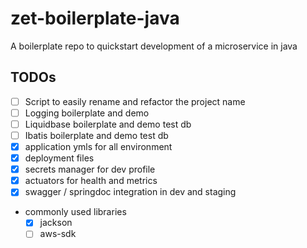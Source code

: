 # zet-boilerplate-java
A boilerplate repo to quickstart development of a microservice in java


## TODOs
 - [ ] Script to easily rename and refactor the project name 
 - [ ] Logging boilerplate and demo
 - [ ] Liquidbase boilerplate and demo test db
 - [ ] Ibatis boilerplate and demo test db
 - [x] application ymls for all environment
 - [x] deployment files
 - [x] secrets manager for dev profile
 - [x] actuators for health and metrics
 - [x] swagger / springdoc integration in dev and staging
 - commonly used libraries
      - [x] jackson 
      - [ ] aws-sdk

